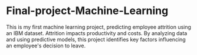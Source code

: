 # Final-project-Machine-Learning
This is my first machine learning project, predicting employee attrition using an IBM dataset. Attrition impacts productivity and costs. By analyzing data and using predictive models, this project identifies key factors influencing an employee's decision to leave.
